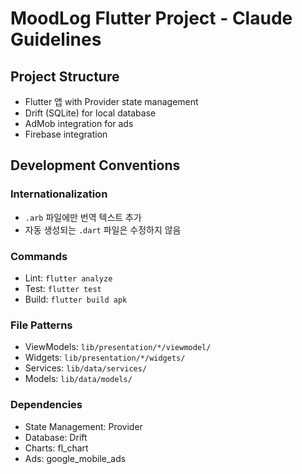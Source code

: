 # MoodLog Flutter Project - Claude Guidelines

## Project Structure
- Flutter 앱 with Provider state management
- Drift (SQLite) for local database
- AdMob integration for ads
- Firebase integration

## Development Conventions

### Internationalization
- `.arb` 파일에만 번역 텍스트 추가
- 자동 생성되는 `.dart` 파일은 수정하지 않음

### Commands
- Lint: `flutter analyze`
- Test: `flutter test`
- Build: `flutter build apk`

### File Patterns
- ViewModels: `lib/presentation/*/viewmodel/`
- Widgets: `lib/presentation/*/widgets/`
- Services: `lib/data/services/`
- Models: `lib/data/models/`

### Dependencies
- State Management: Provider
- Database: Drift
- Charts: fl_chart
- Ads: google_mobile_ads